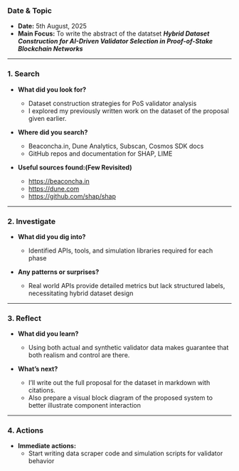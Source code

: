 ### Date & Topic

- **Date:** 5th August, 2025 
- **Main Focus:** To write the abstract of the datatset ***Hybrid Dataset Construction for AI-Driven Validator Selection in Proof-of-Stake Blockchain Networks*** 

---

### 1. Search

- **What did you look for?**  
  - Dataset construction strategies for PoS validator analysis
  - I explored my previously written work on the dataset of the proposal given earlier. 

- **Where did you search?**  
  - Beaconcha.in, Dune Analytics, Subscan, Cosmos SDK docs
  - GitHub repos and documentation for SHAP, LIME

- **Useful sources found:(Few Revisited)**  
  - https://beaconcha.in
  - https://dune.com
  - https://github.com/shap/shap

   

---

### 2. Investigate

- **What did you dig into?**  
  -  Identified APIs, tools, and simulation libraries required for each phase

- **Any patterns or surprises?**  
  - Real world APIs provide detailed metrics but lack structured labels, necessitating hybrid dataset design
  
  

---

### 3. Reflect

- **What did you learn?**  
  - Using both actual and synthetic validator data makes guarantee that both realism and control are there.

- **What’s next?**  
  - I’ll write out the full proposal for the dataset in markdown with citations.
  - Also prepare a visual block diagram of the proposed system to better illustrate component interaction
  

---

### 4. Actions

- **Immediate actions:**  
  - Start writing data scraper code  and simulation scripts for validator behavior
  
